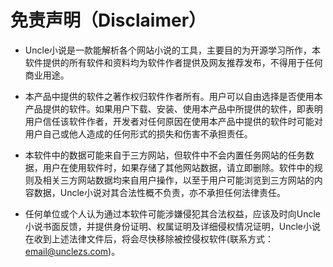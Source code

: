 # 免责声明（Disclaimer）


- Uncle小说是一款能解析各个网站小说的工具，主要目的为开源学习所作，本软件提供的所有软件和资料均为软件作者提供及网友推荐发布，不得用于任何商业用途。

- 本产品中提供的软件之著作权归软件作者所有。用户可以自由选择是否使用本产品提供的软件。如果用户下载、安装、使用本产品中所提供的软件，即表明用户信任该软件作者，开发者对任何原因在使用本产品中提供的软件时可能对用户自己或他人造成的任何形式的损失和伤害不承担责任。

- 本软件中的数据可能来自于三方网站，但软件中不会内置任务网站的任务数据，用户在使用软件时，如果存储了其他网站数据，请立即删除。软件中的规则及相关三方网站数据均来自用户操作，以至于用户可能浏览到三方网站的内容数据，Uncle小说对其合法性概不负责，亦不承担任何法律责任。

- 任何单位或个人认为通过本软件可能涉嫌侵犯其合法权益，应该及时向Uncle小说书面反馈，并提供身份证明、权属证明及详细侵权情况证明，Uncle小说在收到上述法律文件后，将会尽快移除被控侵权软件(联系方式：email@unclezs.com)。